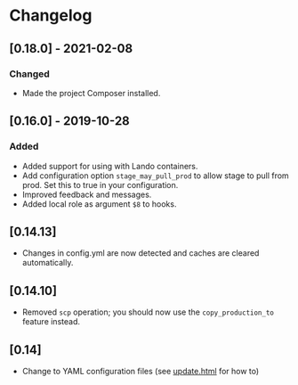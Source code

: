 # Changelog

## [0.18.0] - 2021-02-08
  
### Changed
- Made the project Composer installed.

## [0.16.0] - 2019-10-28
### Added
- Added support for using with Lando containers.
- Add configuration option `stage_may_pull_prod` to allow stage to pull from prod.  Set this to true in your configuration.
- Improved feedback and messages.
- Added local role as argument `$8` to hooks.
  
## [0.14.13]

* Changes in config.yml are now detected and caches are cleared automatically.

## [0.14.10]

* Removed `scp` operation; you should now use the `copy_production_to` feature instead.

## [0.14]

* Change to YAML configuration files (see [update.html](update.html) for how to)
